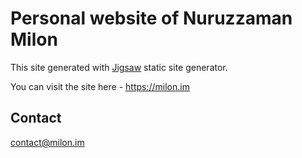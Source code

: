 # Personal website of Nuruzzaman Milon

This site generated with [Jigsaw](http://jigsaw.tighten.co/) static site generator.

You can visit the site here - <https://milon.im>

## Contact

contact@milon.im
